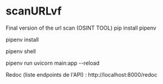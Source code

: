 # scanURLvf
Final version of the url scan (OSINT TOOL)
pip install pipenv

pipenv install

pipenv shell

pipenv run uvicorn main:app --reload

Redoc (liste endpoints de l'API) : http://localhost:8000/redoc
